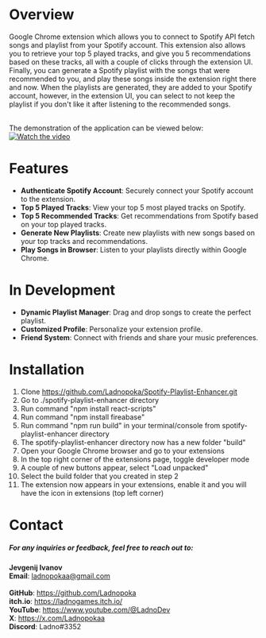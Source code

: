 # Overview
Google Chrome extension which allows you to connect to Spotify API fetch songs and playlist from your Spotify account.
This extension also allows you to retrieve your top 5 played tracks, and give you 5 recommendations based on these tracks, all with a couple of clicks through the extension UI.
Finally, you can generate a Spotify playlist with the songs that were recommended to you, and play these songs inside the extension right there and now.
When the playlists are generated, they are added to your Spotify account, however, in the extension UI, you can select to not keep the playlist if you don't like it after listening to the recommended songs.<br><br>

The demonstration of the application can be viewed below:
[![Watch the video](https://img.youtube.com/vi/NTn2MuQhe8Q/maxresdefault.jpg)](https://www.youtube.com/watch?v=NTn2MuQhe8Q)

# Features
* **Authenticate Spotify Account**: Securely connect your Spotify account to the extension.<br>
* **Top 5 Played Tracks**: View your top 5 most played tracks on Spotify.<br>
* **Top 5 Recommended Tracks**: Get recommendations from Spotify based on your top played tracks.<br>
* **Generate New Playlists**: Create new playlists with new songs based on your top tracks and recommendations.<br>
* **Play Songs in Browser**: Listen to your playlists directly within Google Chrome.<br>

# In Development
* **Dynamic Playlist Manager**: Drag and drop songs to create the perfect playlist.<br>
* **Customized Profile**: Personalize your extension profile.<br>
* **Friend System**: Connect with friends and share your music preferences.<br>

# Installation
1. Clone https://github.com/Ladnopoka/Spotify-Playlist-Enhancer.git
2. Go to ./spotify-playlist-enhancer directory
3. Run command "npm install react-scripts"
4. Run command "npm install fireabase"
5. Run command "npm run build" in your terminal/console from spotify-playlist-enhancer directory
6. The spotify-playlist-enhancer directory now has a new folder "build"
7. Open your Google Chrome browser and go to your extensions
8. In the top right corner of the extensions page, toggle developer mode
9. A couple of new buttons appear, select "Load unpacked"
10. Select the build folder that you created in step 2
11. The extension now appears in your extensions, enable it and you will have the icon in extensions (top left corner)

# Contact
##### For any inquiries or feedback, feel free to reach out to:

**Jevgenij Ivanov** <br>
**Email**: ladnopokaa@gmail.com <br><br>
**GitHub**: https://github.com/Ladnopoka <br>
**itch.io**: https://ladnogames.itch.io/ <br>
**YouTube**: https://www.youtube.com/@LadnoDev <br>
**X**: https://x.com/Ladnopokaa <br>
**Discord**: Ladno#3352
